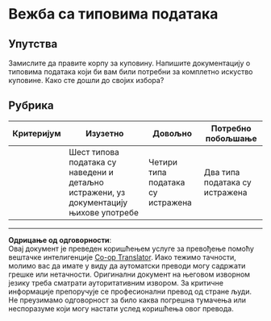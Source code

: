 <!--
CO_OP_TRANSLATOR_METADATA:
{
  "original_hash": "3869244ceda606c4969d8cdd82679867",
  "translation_date": "2025-08-28T10:21:47+00:00",
  "source_file": "2-js-basics/1-data-types/assignment.md",
  "language_code": "sr"
}
-->
# Вежба са типовима података

## Упутства

Замислите да правите корпу за куповину. Напишите документацију о типовима података који би вам били потребни за комплетно искуство куповине. Како сте дошли до својих избора?

## Рубрика

Критеријум | Изузетно | Довољно | Потребно побољшање
--- | --- | --- | --- |
||Шест типова података су наведени и детаљно истражени, уз документацију њихове употребе|Четири типа података су истражена|Два типа података су истражена|

---

**Одрицање од одговорности**:  
Овај документ је преведен коришћењем услуге за превођење помоћу вештачке интелигенције [Co-op Translator](https://github.com/Azure/co-op-translator). Иако тежимо тачности, молимо вас да имате у виду да аутоматски преводи могу садржати грешке или нетачности. Оригинални документ на његовом изворном језику треба сматрати ауторитативним извором. За критичне информације препоручује се професионални превод од стране људи. Не преузимамо одговорност за било каква погрешна тумачења или неспоразуме који могу настати услед коришћења овог превода.